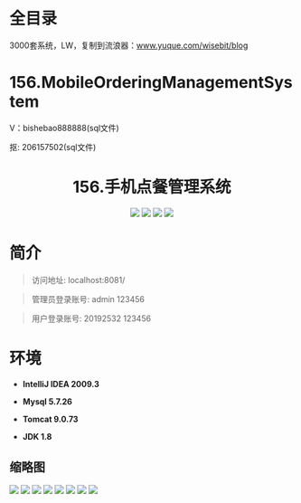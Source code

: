 # 全目录

3000套系统，LW，复制到流浪器：www.yuque.com/wisebit/blog

# 156.MobileOrderingManagementSystem

<p>V：bishebao888888(sql文件)</p>
<p>抠: 206157502(sql文件)</p>

<p><h1 align="center">156.手机点餐管理系统</h1></p>


<p align="center">
	<img src="https://img.shields.io/badge/jdk-1.8-orange.svg"/>
    <img src="https://img.shields.io/badge/springboot-5.x-lightgrey.svg"/>
    <img src="https://img.shields.io/badge/maven-3.x-blue.svg"/>
    <img src="https://img.shields.io/badge/jsp-5.x-yellow.svg"/>
</p>

# 简介
>
> 

>访问地址: localhost:8081/

>管理员登录账号: admin  123456

>用户登录账号: 20192532  123456 


# 环境

- <b>IntelliJ IDEA 2009.3</b>

- <b>Mysql 5.7.26</b>

- <b>Tomcat 9.0.73</b>

- <b>JDK 1.8</b>




## 缩略图


![](https://bitwise.oss-cn-heyuan.aliyuncs.com/2024/9/10/3ab51b08-f0a4-472a-8f6b-214637abb9aa.png)
![](https://bitwise.oss-cn-heyuan.aliyuncs.com/2024/9/10/8673704c-f6d8-49fd-a048-7f5fc630f802.png)
![](https://bitwise.oss-cn-heyuan.aliyuncs.com/2024/9/10/1e147d21-d05b-4fd4-be53-a2cdfbe21193.png)
![](https://bitwise.oss-cn-heyuan.aliyuncs.com/2024/9/10/5d753d58-215b-42cd-ab6a-4a0d95039681.png)
![](https://bitwise.oss-cn-heyuan.aliyuncs.com/2024/9/10/797e7ca5-a5e8-472d-b9b1-0b9254fc98d0.png)
![](https://bitwise.oss-cn-heyuan.aliyuncs.com/2024/9/10/208c718a-0bfb-4cbd-bc94-504cfe677de4.png)
![](https://bitwise.oss-cn-heyuan.aliyuncs.com/2024/9/10/72e6c619-928c-4ffa-918d-12f05b191d96.png)
![](https://bitwise.oss-cn-heyuan.aliyuncs.com/2024/9/10/6e8c272b-e32e-4f77-8d45-60af453bb68a.png)



